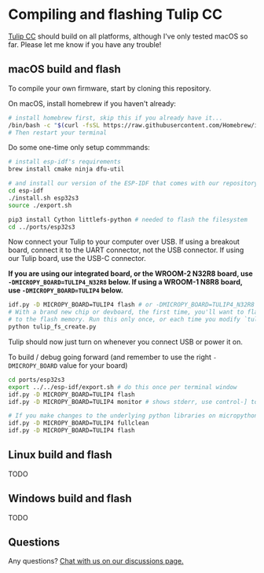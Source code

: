 # Compiling and flashing Tulip CC

[Tulip CC](../README.md) should build on all platforms, although I've only tested macOS so far. Please let me know if you have any trouble!

## macOS build and flash

To compile your own firmware, start by cloning this repository. 

On macOS, install homebrew if you haven't already:

```bash
# install homebrew first, skip this if you already have it...
/bin/bash -c "$(curl -fsSL https://raw.githubusercontent.com/Homebrew/install/HEAD/install.sh)"
# Then restart your terminal
```

Do some one-time only setup commmands: 

```bash
# install esp-idf's requirements
brew install cmake ninja dfu-util

# and install our version of the ESP-IDF that comes with our repository
cd esp-idf
./install.sh esp32s3
source ./export.sh

pip3 install Cython littlefs-python # needed to flash the filesystem
cd ../ports/esp32s3
```

Now connect your Tulip to your computer over USB. If using a breakout board, connect it to the UART connector, not the USB connector. If using our Tulip board, use the USB-C connector. 

**If you are using our integrated board, or the WROOM-2 N32R8 board, use `-DMICROPY_BOARD=TULIP4_N32R8` below. If using a WROOM-1 N8R8 board, use `-DMICROPY_BOARD=TULIP4` below.**

```bash
idf.py -D MICROPY_BOARD=TULIP4 flash # or -DMICROPY_BOARD=TULIP4_N32R8
# With a brand new chip or devboard, the first time, you'll want to flash Tulip's filesystem 
# to the flash memory. Run this only once, or each time you modify `tulip_home` if you're developing Tulip itself.
python tulip_fs_create.py
```

Tulip should now just turn on whenever you connect USB or power it on. 

To build / debug going forward (and remember to use the right `-DMICROPY_BOARD` value for your board)

```bash
cd ports/esp32s3
export ../../esp-idf/export.sh # do this once per terminal window
idf.py -D MICROPY_BOARD=TULIP4 flash
idf.py -D MICROPY_BOARD=TULIP4 monitor # shows stderr, use control-] to quit

# If you make changes to the underlying python libraries on micropython, you want to fully clean the build 
idf.py -D MICROPY_BOARD=TULIP4 fullclean
idf.py -D MICROPY_BOARD=TULIP4 flash
```


## Linux build and flash

TODO


## Windows build and flash

TODO 

## Questions

Any questions? [Chat with us on our discussions page.](https://github.com/bwhitman/tulipcc/discussions)

